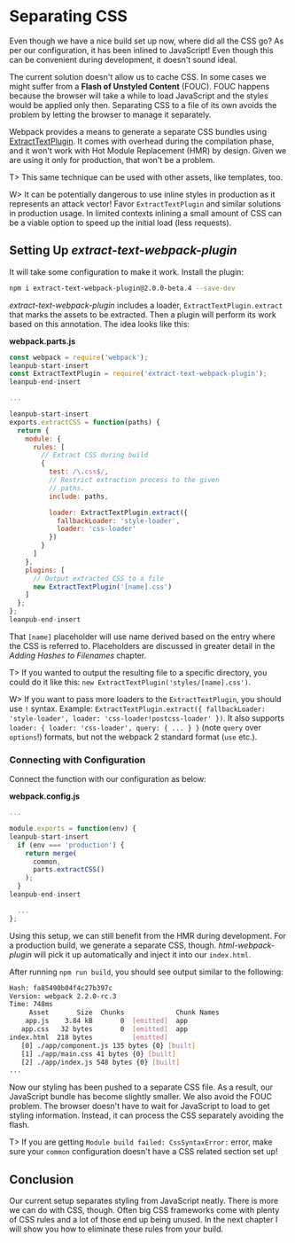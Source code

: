 # Separating CSS

Even though we have a nice build set up now, where did all the CSS go? As per our configuration, it has been inlined to JavaScript! Even though this can be convenient during development, it doesn't sound ideal.

The current solution doesn't allow us to cache CSS. In some cases we might suffer from a **Flash of Unstyled Content** (FOUC). FOUC happens because the browser will take a while to load JavaScript and the styles would be applied only then. Separating CSS to a file of its own avoids the problem by letting the browser to manage it separately.

Webpack provides a means to generate a separate CSS bundles using [ExtractTextPlugin](https://www.npmjs.com/package/extract-text-webpack-plugin). It comes with overhead during the compilation phase, and it won't work with Hot Module Replacement (HMR) by design. Given we are using it only for production, that won't be a problem.

T> This same technique can be used with other assets, like templates, too.

W> It can be potentially dangerous to use inline styles in production as it represents an attack vector! Favor `ExtractTextPlugin` and similar solutions in production usage. In limited contexts inlining a small amount of CSS can be a viable option to speed up the initial load (less requests).

## Setting Up *extract-text-webpack-plugin*

It will take some configuration to make it work. Install the plugin:

```bash
npm i extract-text-webpack-plugin@2.0.0-beta.4 --save-dev
```

*extract-text-webpack-plugin* includes a loader, `ExtractTextPlugin.extract` that marks the assets to be extracted. Then a plugin will perform its work based on this annotation. The idea looks like this:

**webpack.parts.js**

```javascript
const webpack = require('webpack');
leanpub-start-insert
const ExtractTextPlugin = require('extract-text-webpack-plugin');
leanpub-end-insert

...

leanpub-start-insert
exports.extractCSS = function(paths) {
  return {
    module: {
      rules: [
        // Extract CSS during build
        {
          test: /\.css$/,
          // Restrict extraction process to the given
          // paths.
          include: paths,

          loader: ExtractTextPlugin.extract({
            fallbackLoader: 'style-loader',
            loader: 'css-loader'
          })
        }
      ]
    },
    plugins: [
      // Output extracted CSS to a file
      new ExtractTextPlugin('[name].css')
    ]
  };
};
leanpub-end-insert
```

That `[name]` placeholder will use name derived based on the entry where the CSS is referred to. Placeholders are discussed in greater detail in the *Adding Hashes to Filenames* chapter.

T> If you wanted to output the resulting file to a specific directory, you could do it like this: `new ExtractTextPlugin('styles/[name].css')`.

W> If you want to pass more loaders to the `ExtractTextPlugin`, you should use `!` syntax. Example: `ExtractTextPlugin.extract({ fallbackLoader: 'style-loader', loader: 'css-loader!postcss-loader' })`. It also supports `loader: { loader: 'css-loader', query: { ... } }` (note `query` over `options`!) formats, but not the webpack 2 standard format (`use` etc.).

### Connecting with Configuration

Connect the function with our configuration as below:

**webpack.config.js**

```javascript
...

module.exports = function(env) {
leanpub-start-insert
  if (env === 'production') {
    return merge(
      common,
      parts.extractCSS()
    );
  }
leanpub-end-insert

  ...
};
```

Using this setup, we can still benefit from the HMR during development. For a production build, we generate a separate CSS, though. *html-webpack-plugin* will pick it up automatically and inject it into our `index.html`.

After running `npm run build`, you should see output similar to the following:

```bash
Hash: fa85490b04f4c27b397c
Version: webpack 2.2.0-rc.3
Time: 748ms
     Asset       Size  Chunks             Chunk Names
    app.js    3.84 kB       0  [emitted]  app
   app.css   32 bytes       0  [emitted]  app
index.html  218 bytes          [emitted]
   [0] ./app/component.js 135 bytes {0} [built]
   [1] ./app/main.css 41 bytes {0} [built]
   [2] ./app/index.js 548 bytes {0} [built]
...
```

Now our styling has been pushed to a separate CSS file. As a result, our JavaScript bundle has become slightly smaller. We also avoid the FOUC problem. The browser doesn't have to wait for JavaScript to load to get styling information. Instead, it can process the CSS separately avoiding the flash.

T> If you are getting `Module build failed: CssSyntaxError:` error, make sure your `common` configuration doesn't have a CSS related section set up!

## Conclusion

Our current setup separates styling from JavaScript neatly. There is more we can do with CSS, though. Often big CSS frameworks come with plenty of CSS rules and a lot of those end up being unused. In the next chapter I will show you how to eliminate these rules from your build.
